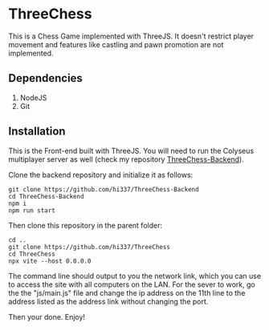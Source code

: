 # ThreeChess

This is a Chess Game implemented with ThreeJS. It doesn't restrict player movement and features like castling and pawn promotion are not implemented.

## Dependencies
1. NodeJS
2. Git

## Installation

This is the Front-end built with ThreeJS. You will need to run the Colyseus multiplayer server as well (check my repository [ThreeChess-Backend](https://github.com/hi337/ThreeChess-Backend)).

Clone the backend repository and initialize it as follows:

```
git clone https://github.com/hi337/ThreeChess-Backend
cd ThreeChess-Backend
npm i
npm run start
```

Then clone this repository in the parent folder:

```
cd ..
git clone https://github.com/hi337/ThreeChess
cd ThreeChess
npx vite --host 0.0.0.0
```

The command line should output to you the network link, which you can use to access the site with all computers on the LAN. For the sever to work, go the the "js/main.js" file and change the ip address on the 11th line to the address listed as the address link without changing the port. 

Then your done. Enjoy!
